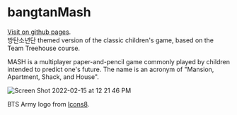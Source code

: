 # bangtanMash
<a href="https://lin-dsey.github.io/bangtanMash/" target="_blank">Visit on github pages</a>.<br>
방탄소년단 themed version of the classic children's game, based on the Team Treehouse course.

MASH is a multiplayer paper-and-pencil game commonly played by children intended to predict one's future. The name is an acronym of "Mansion, Apartment, Shack, and House".

![Screen Shot 2022-02-15 at 12 21 46 PM](https://user-images.githubusercontent.com/84740121/154808321-e5ec9285-0605-41ba-bd6e-b02259a28912.png)

BTS Army logo from <a href="https://icons8.com/icons/set/bts" target="_blank">Icons8</a>.
